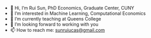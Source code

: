 - 👋 Hi, I’m Rui Sun, PhD Economics, Graduate Center, CUNY
- 👀 I’m interested in Machine Learning, Computational Economics
- 🌱 I’m currently teaching at Queens College
- 💞️ I’m looking forward to working with you
- 📫 How to reach me: sunruiucas@gmail.com

<!---
everyday6407/everyday6407 is a ✨ special ✨ repository because its `README.md` (this file) appears on your GitHub profile.
You can click the Preview link to take a look at your changes.
--->
